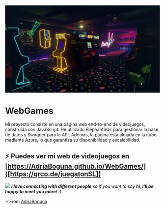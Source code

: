 <p align="center">
  <img src="https://github.com/AdriaBoguna/WebGames/blob/main/SRC_Index/backk.jpeg" />
</p>

# WebGames
Mi proyecto consiste en una página web end-to-end de videojuegos, construida con JavaScript. He utilizado ElephantSQL para gestionar la base de datos y Swagger para la API. Además, la página está alojada en la nube mediante Azure, lo que garantiza su disponibilidad y escalabilidad.


⚡ Puedes ver mi web de videojuegos en [https://AdriaBoguna.github.io/WebGames/]([https://qrco.de/juegatonSL])
---
<img src="https://media.giphy.com/media/LnQjpWaON8nhr21vNW/giphy.gif" width="60"> <em><b>I love connecting with different people</b> so if you want to say <b>hi, I'll be happy to meet you more!</b> :)</em>

⭐️ From [AdriaBoguna](https://github.com/AdriaBoguna)
